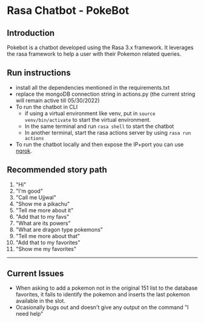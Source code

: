 # Rasa Chatbot - PokeBot

## Introduction
Pokebot is a chatbot developed using the Rasa 3.x framework. It leverages the rasa framework to help a user with their Pokemon related queries. 

## Run instructions
- install all the dependencies mentioned in the requirements.txt
- replace the mongoDB connection string in actions.py (the current string will remain active till 05/30/2022)
- To run the chatbot in CLI
    - if using a virtual environment like venv, put in ```source venv/bin/activate``` to start the virtual environment.
    - In the same terminal and run ```rasa shell``` to start the chatbot
    - In another terminal, start the rasa actions server by using ```rasa run actions```
- To run the chatbot locally and then expose the IP+port you can use [ngrok](https://ngrok.com/).

## Recommended story path
1. "Hi"
2. "I'm good"
2. "Call me Ujjwal"
3. "Show me a pikachu"
4. "Tell me more about it"
5. "Add that to my favs"
6. "What are its powers"
7. "What are dragon type pokemons"
8. "Tell me more about that"
9. "Add that to my favorites"
10. "Show me my favorites"

- - - -
## Current Issues
- When asking to add a pokemon not in the original 151 list to the database favorites, it fails to identify the pokemon and inserts the last pokemon available in the slot.
- Ocasionally bugs out and doesn't give any output on the command "I need help"
